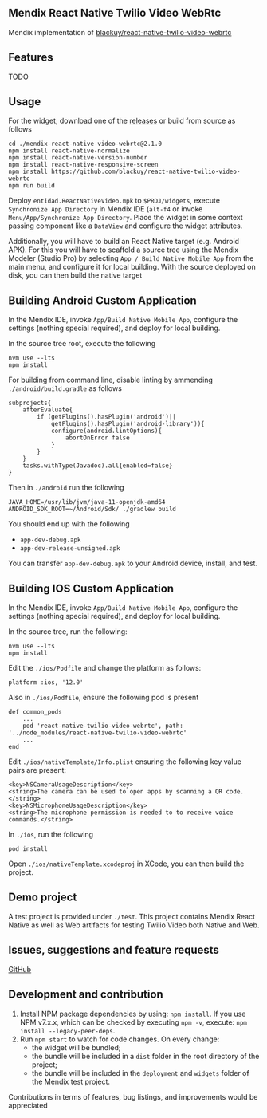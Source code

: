 ## Mendix React Native Twilio Video WebRtc
Mendix implementation of [blackuy/react-native-twilio-video-webrtc](https://github.com/blackuy/react-native-twilio-video-webrtc)

## Features
TODO

## Usage
For the widget, download one of the [releases](https://github.com/Entidad/mendix-react-native-twilio-video-webrtc/releases) or build from source as follows

```
cd ./mendix-react-native-video-webrtc@2.1.0
npm install react-native-normalize
npm install react-native-version-number
npm install react-native-responsive-screen
npm install https://github.com/blackuy/react-native-twilio-video-webrtc
npm run build
```

Deploy `entidad.ReactNativeVideo.mpk` to `$PROJ/widgets`, execute `Synchronize App Directory` in Mendix IDE (`alt-f4` or invoke `Menu/App/Synchronize App Directory`. Place the widget in some context passing component like a `DataView` and configure the widget attributes.

Additionally, you will have to build an React Native target (e.g. Android APK). For this you will have to scaffold a source tree using the Mendix Modeler (Studio Pro) by selecting `App / Build Native Mobile App` from the main menu, and configure it for local building. With the source deployed on disk, you can then build the native target

## Building Android Custom Application

In the Mendix IDE, invoke `App/Build Native Mobile App`, configure the settings (nothing special required), and deploy for local building.

In the source tree root, execute the following

```
nvm use --lts
npm install
```

For building from command line, disable linting by ammending `./android/build.gradle` as follows

```
subprojects{
	afterEvaluate{
		if (getPlugins().hasPlugin('android')||
			getPlugins().hasPlugin('android-library')){
			configure(android.lintOptions){
				abortOnError false
			}
		}
	}
	tasks.withType(Javadoc).all{enabled=false}
}
```

Then in `./android` run the following

```
JAVA_HOME=/usr/lib/jvm/java-11-openjdk-amd64 ANDROID_SDK_ROOT=~/Android/Sdk/ ./gradlew build
```

You should end up with the following

* `app-dev-debug.apk`
* `app-dev-release-unsigned.apk`

You can transfer `app-dev-debug.apk` to your Android device, install, and test.

## Building IOS Custom Application

In the Mendix IDE, invoke `App/Build Native Mobile App`, configure the settings (nothing special required), and deploy for local building.

In the source tree, run the following:

```
nvm use --lts
npm install
```

Edit the `./ios/Podfile` and change the platform as follows:

```
platform :ios, '12.0'
```

Also in `./ios/Podfile`, ensure the following pod is present

```
def common_pods
	...
	pod 'react-native-twilio-video-webrtc', path: '../node_modules/react-native-twilio-video-webrtc'
	...
end
```

Edit `./ios/nativeTemplate/Info.plist` ensuring the following key value pairs are present:

```
<key>NSCameraUsageDescription</key>
<string>The camera can be used to open apps by scanning a QR code.</string>
<key>NSMicrophoneUsageDescription</key>
<string>The microphone permission is needed to to receive voice commands.</string>
```

In `./ios`, run the following

```
pod install
```

Open `./ios/nativeTemplate.xcodeproj` in XCode, you can then build the project.

## Demo project
A test project is provided under `./test`. This project contains Mendix React Native as well as Web artifacts for testing Twilio Video both Native and Web.

## Issues, suggestions and feature requests
[GitHub](https://github.com/Entidad/mendix-react-native-twilio-video-webrtc/issues)


## Development and contribution

1. Install NPM package dependencies by using: `npm install`. If you use NPM v7.x.x, which can be checked by executing `npm -v`, execute: `npm install --legacy-peer-deps`.
1. Run `npm start` to watch for code changes. On every change:
    - the widget will be bundled;
    - the bundle will be included in a `dist` folder in the root directory of the project;
    - the bundle will be included in the `deployment` and `widgets` folder of the Mendix test project.

Contributions in terms of features, bug listings, and improvements would be appreciated
